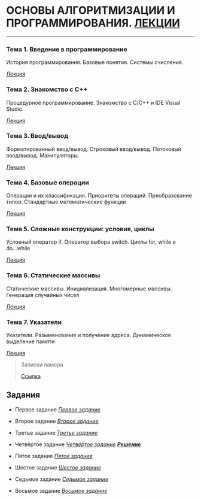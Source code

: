 # ОСНОВЫ АЛГОРИТМИЗАЦИИ И ПРОГРАММИРОВАНИЯ. [ЛЕКЦИИ](https://tgjmjgj.github.io/Clecture/dist/index.html "Лекции")
***


###  Тема 1. Введение в программирование
История программирования. Базовые понятия. Системы счисления.

[Лекция](https://tgjmjgj.github.io/Clecture/dist/lecture/Introduction/index.html "Лекция")

###  Тема 2. Знакомство с C++
Процедурное программирование. Знакомство с C/C++ и IDE Visual Studio.

[Лекция](https://tgjmjgj.github.io/Clecture/dist/lecture/Visual_Cpp/index.html "Лекция") 

###  Тема 3. Ввод/вывод
Форматированный ввод/вывод. Строковый ввод/вывод. Потоковый ввод/вывод. Манипуляторы.

[Лекция](https://tgjmjgj.github.io/Clecture/dist/lecture/Input_Output/index.html "Лекция") 

###  Тема 4. Базовые операции
Операции и их классификация. Приоритеты операций. Преобразование типов. Стандартные математические функции

[Лекция](https://tgjmjgj.github.io/Clecture/dist/lecture/Operations/index.html "Лекция") 

###  Тема 5. Сложные конструкции: условия, циклы
Условный оператор if. Оператор выбора switch. Циклы for, while и do...while

[Лекция](https://tgjmjgj.github.io/Clecture/dist/lecture/Complex_Constructs/index.html "Лекция") 

###  Тема 6. Статические массивы
Статические массивы. Инициализация. Многомерные массивы. Генерация случайных чисел

[Лекция](https://tgjmjgj.github.io/Clecture/dist/lecture/Arrays/index.html "Лекция") 

###  Тема 7. Указатели
Указатели. Разыменование и получение адреса. Динамическое выделение памяти

[Лекция](https://tgjmjgj.github.io/Clecture/dist/lecture/Pointers/index.html "Лекция") 

> Записки ламера
>
> [Ссылка](https://tgjmjgj.github.io/Clecture/dist/completed/hints_of_lammer.pdf "Советы для ламера")

##  Задания
* Первое задание
	[_Первое_ _задание_](https://tgjmjgj.github.io/Clecture/dist/task/Task_1/Task_1.pdf "Задание 1")

* Второе задание
	[_Второе_ _задание_](https://tgjmjgj.github.io/Clecture/dist/task/Task_2/Task_2.pdf "Задание 2")

* Третье задание
	[_Третье_ _задание_](https://tgjmjgj.github.io/Clecture/dist/task/Task_3/Task_3.pdf "Задание 3")

* Четвёртое задание
	[_Четвёртое_ _задание_](https://tgjmjgj.github.io/Clecture/dist/task/Task_4/Task_4.pdf "Задание 4")
	[***Решение***](https://tgjmjgj.github.io/Clecture/dist/completed/Task_4/Index.html "Решение задания 4")

* Пятое задание
	[_Пятое_ _задание_](https://tgjmjgj.github.io/Clecture/dist/task/Task_5/Task_5.pdf "Задание 5")

* Шестое задание
	[_Шестое_ _задание_](https://tgjmjgj.github.io/Clecture/dist/task/Task_6/Task_6.pdf "Задание 6")

* Седьмое задание
	[_Седьмое_ _задание_](https://tgjmjgj.github.io/Clecture/dist/task/Task_7/Task_7.pdf "Задание 7")

* Восьмое задание
	[_Восьмое_ _задание_](https://tgjmjgj.github.io/Clecture/dist/task/Task_8/Task_8.pdf "Задание 8")